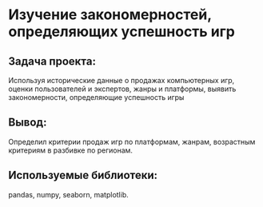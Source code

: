 # Изучение закономерностей, определяющих успешность игр
## Задача проекта:
Используя исторические данные о продажах компьютерных игр, оценки пользователей и экспертов, жанры и платформы, выявить закономерности, определяющие успешность игры 
## Вывод:
  Определил критерии продаж игр по платформам, жанрам, возрастным критериям в разбивке по регионам.
## Используемые библиотеки: 
pandas, numpy, seaborn, matplotlib.

